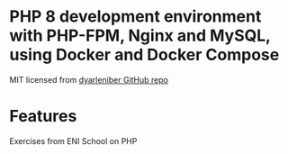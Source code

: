 # PHP 8 development environment with PHP-FPM, Nginx and MySQL, using Docker and Docker Compose

MIT licensed from [dyarleniber GitHub repo](https://github.com/dyarleniber/docker-php/tree/master)

# Features
Exercises from ENI School on PHP